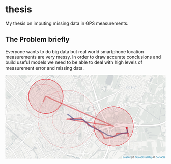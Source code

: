 # thesis

My thesis on imputing missing data in GPS measurements. 

## The Problem briefly

Everyone wants to do big data but real world smartphone location measurements are very messy. In order to draw accurate conclusions and build useful models we need to be able to deal with high levels of measurement error and missing data.

![Raw GPS measurements of a journey from de Uithof to Tuinwijk on February 17th 2017. The measurements are in red, the filtered path is in blue. The circles denote 67% confidence intervals of the given GPS measurement. Measurements and fitted points which follow each other in time are connected by lines. The inaccurate measurements lead to estimates of irregular movements. The filtered movement estimate is less volatile, but lags behind the unfiltered movement.](Map1.png)

